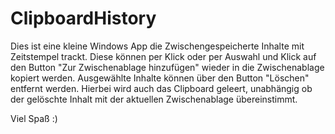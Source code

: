 # ClipboardHistory

Dies ist eine kleine Windows App die Zwischengespeicherte Inhalte mit Zeitstempel trackt.
Diese können per Klick oder per Auswahl und Klick auf den Button "Zur Zwischenablage hinzufügen" wieder in die Zwischenablage kopiert werden.
Ausgewählte Inhalte können über den Button "Löschen" entfernt werden. 
Hierbei wird auch das Clipboard geleert, unabhängig ob der gelöschte Inhalt mit der aktuellen Zwischenablage übereinstimmt.

Viel Spaß :)